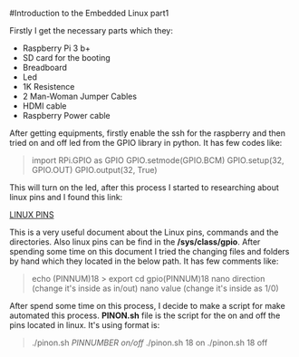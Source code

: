 #Introduction to the Embedded Linux part1

Firstly I get the necessary parts which they:
* Raspberry Pi 3 b+
* SD card for the booting
* Breadboard
* Led
* 1K Resistence
* 2 Man-Woman Jumper Cables
* HDMI cable
* Raspberry Power cable

After getting equipments, firstly enable the ssh for the raspberry and then tried on and off led from the GPIO library in python. It has few codes like:

>import RPi.GPIO as GPIO
>GPIO.setmode(GPIO.BCM)
>GPIO.setup(32, GPIO.OUT)
>GPIO.output(32, True)

This will turn on the led, after this process I started to researching about linux pins and I found this link:

[LINUX PINS](https://www.kernel.org/doc/Documentation/gpio/sysfs.txt)

This is a very useful document about the Linux pins, commands and the directories. Also linux pins can be find in the **/sys/class/gpio**. After spending some time on this document I tried the changing files and folders by hand which they located in the below path. It has few comments like:

>echo (PINNUM)18 > export
>cd gpio(PINNUM)18
>nano direction (change it's inside as in/out)
>nano value (change it's inside as 1/0)

After spend some time on this process, I decide to make a script for make automated this process. **PINON.sh** file is the script for the on and off the pins located in linux. It's using format is:

>./pinon.sh *PINNUMBER* *on/off*
>./pinon.sh 18 on
>./pinon.sh 18 off





